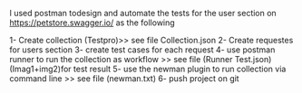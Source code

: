 I used postman todesign and automate the tests for the user section on https://petstore.swagger.io/ as the following 

1- Create collection (Testpro)>> see file Collection.json
2- Create requestes for users section 
3- create test cases for each request 
4- use postman runner to run the collection as workflow >> see file (Runner Test.json)  (Imag1+img2)for test result 
5- use the newman plugin to run collection via command line >> see file (newman.txt)
6- push project on git
